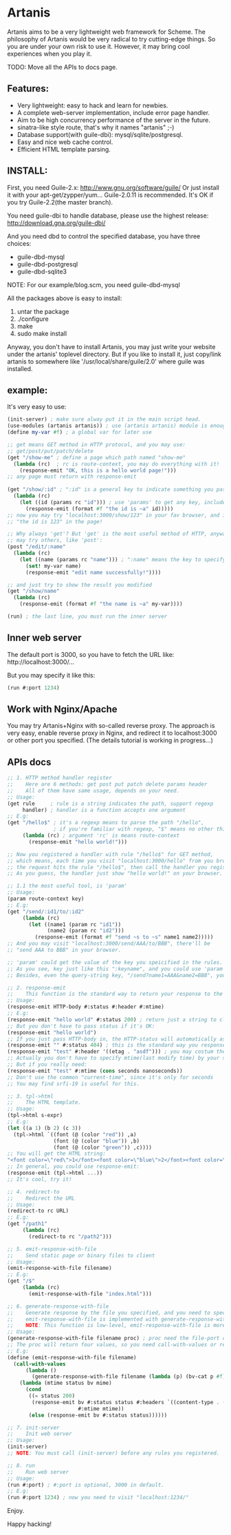 Artanis
=========

Artanis aims to be a very lightweight web framework for Scheme.
The philosophy of Artanis would be very radical to try cutting-edge things.
So you are under your own risk to use it. However, it may bring cool experiences
when you play it. 

TODO: Move all the APIs to docs page.

## Features:

* Very lightweight: easy to hack and learn for newbies.
* A complete web-server implementation, include error page handler.
* Aim to be high concurrency performance of the server in the future.
* sinatra-like style route, that's why it names "artanis" ;-)
* Database support(with guile-dbi): mysql/sqlite/postgresql.
* Easy and nice web cache control.
* Efficient HTML template parsing.

## INSTALL:
First, you need Guile-2.x:
http://www.gnu.org/software/guile/
Or just install it with your apt-get/zypper/yum...
Guile-2.0.11 is recommended. It's OK if you try Guile-2.2(the master branch).

You need guile-dbi to handle database, please use the highest release:
http://download.gna.org/guile-dbi/

And you need dbd to control the specified database, you have three choices:
* guile-dbd-mysql
* guile-dbd-postgresql
* guile-dbd-sqlite3

NOTE: For our example/blog.scm, you need guile-dbd-mysql

All the packages above is easy to install:

1. untar the package
2. ./configure
3. make
4. sudo make install

Anyway, you don't have to install Artanis, you may just write your website under
the artanis' toplevel directory. But if you like to install it, just copy/link artanis
to somewhere like '/usr/local/share/guile/2.0' where guile was installed.

## example:

It's very easy to use:

```scheme
(init-server) ; make sure alway put it in the main script head.
(use-modules (artanis artanis)) ; use (artanis artanis) module is enough for all things!
(define my-var #f) ; a global var for later use

;; get means GET method in HTTP protocol, and you may use:
;; get/post/put/patch/delete
(get "/show-me" ; define a page which path named "show-me"
  (lambda (rc)  ; rc is route-context, you may do everything with it!
    (response-emit "OK, this is a hello world page!"))) 
;; any page must return with response-emit
   
(get "/show/:id" ; ":id" is a general key to indicate something you passed in
  (lambda (rc)
    (let ((id (params rc "id"))) ; use 'params' to get any key, include query-string
      (response-emit (format #f "the id is ~a" id)))))
;; now you may try "localhost:3000/show/123" in your fav browser, and it'll show
;; "the id is 123" in the page!

;; Why always 'get'? But 'get' is the most useful method of HTTP, anyway, you
;; may try others, like 'post':
(post "/edit/:name"
  (lambda (rc)
    (let ((name (params rc "name"))) ; ":name" means the key to specify is "name"
      (set! my-var name)
      (response-emit "edit name successfully!"))))

;; and just try to show the result you modified
(get "/show/name"
  (lambda (rc)
    (response-emit (format #f "the name is ~a" my-var))))

(run) ; the last line, you must run the inner server
```

## Inner web server
The default port is 3000, so you have to fetch the URL like:
http://localhost:3000/...

But you may specify it like this:
``` scheme
(run #:port 1234)
```

## Work with Nginx/Apache

You may try Artanis+Nginx with so-called reverse proxy.
The approach is very easy, enable reverse proxy in Nginx, and 
redirect it to localhost:3000 or other port you specified.
(The details tutorial is working in progress...)

## APIs docs
``` scheme
;; 1. HTTP method handler register
;;    Here are 6 methods: get post put patch delete params header
;;    All of them have same usage, depends on your need.
;; Usage:
(get rule     ; rule is a string indicates the path, support regexp
     handler) ; handler is a function accepts one argument
;; E.g:
(get "/hello$" ; it's a regexp means to parse the path "/hello", 
               ; if you're familiar with regexp, "$" means no other thing follows.
     (lambda (rc) ; argument 'rc' is means route-context
       (response-emit "hello world!")))

;; Now you registered a handler with rule "/hello$" for GET method,
;; which means, each time you visit "localhost:3000/hello" from you browser,
;; the request hits the rule "/hello$", then call the handler you registered.
;; As you guess, the handler just show "hello world!" on your browser.

;; 1.1 the most useful tool, is 'param'
;; Usage:
(param route-context key)
;; E.g:
(get "/send/:id1/to/:id2"
     (lambda (rc)
       (let ((name1 (param rc "id1"))
             (name2 (param rc "id2")))
         (response-emit (format #f "send ~s to ~s" name1 name2)))))
;; And you may visit "localhost:3000/send/AAA/to/BBB", there'll be 
;; "send AAA to BBB" in your browser.

;; 'param' could get the value of the key you speicified in the rules.
;; As you see, key just like this ":keyname", and you could use 'param' to get it.
;; Besides, even the query-string key, "/send?name1=AAA&name2=BBB", you may try param.     

;; 2. response-emit
;;    This function is the standard way to return your response to the client.
;; Usage:
(response-emit HTTP-body #:status #:header #:mtime)
;; E.g:
(response-emit "hello world" #:status 200) ; return just a string to client.
;; But you don't have to pass status if it's OK:
(response-emit "hello world")
;; If you just pass HTTP-body in, the HTTP-status will automatically assigned 200 which means OK.
(response-emit "" #:status 404) ; this is the standard way you response a missing page (404).
(response-emit "test" #:header '((etag . "asdf"))) ; you may costum the HTTP header as you wish.
;; Actually you don't have to specify mtime(last modify time) by your self in general.
;; But if you really need:
(response-emit "test" #:mtime (cons seconds nanoseconds))
;; Don't use the common "current-time", since it's only for seconds
;; You may find srfi-19 is useful for this.

;; 3. tpl->html
;;    The HTML template.
;; Usage:
(tpl->html s-expr)
;; E.g:
(let ((a 1) (b 2) (c 3))
  (tpl->html `((font (@ (color "red")) ,a)
               (font (@ (color "blue")) ,b)
               (font (@ (color "green")) ,c))))
;; You will get the HTML string:
"<font color=\"red\">1</font><font color=\"blue\">2</font><font color=\"green\">3</font>"
;; In general, you could use response-emit:
(response-emit (tpl->html ...))
;; It's cool, try it!

;; 4. redirect-to
;;    Redirect the URL
;; Usage:
(redirect-to rc URL)
;; E.g:
(get "/path1"
     (lambda (rc)
       (redirect-to rc "/path2")))

;; 5. emit-response-with-file
;;    Send static page or binary files to client
;; Usage:
(emit-response-with-file filename)
;; E.g:
(get "/$"
     (lambda (rc)
       (emit-response-with-file "index.html")))

;; 6. generate-response-with-file
;;    Generate response by the file you specified, and you need to specify the handler
;;    emit-response-with-file is implemented with generate-response-with-file
;;    NOTE: This function is low-level, emit-response-with-file is more common.
;; Usage:
(generate-response-with-file filename proc) ; proc need the file-port of filename as the argument
;; The proc will return four values, so you need call-with-values or receiver
;; E.g:
(define (emit-response-with-file filename)
  (call-with-values
      (lambda ()
        (generate-response-with-file filename (lambda (p) (bv-cat p #f))))
    (lambda (mtime status bv mime)
      (cond
       ((= status 200) 
        (response-emit bv #:status status #:headers `((content-type . (mime)))
                       #:mtime mtime))
       (else (response-emit bv #:status status))))))

;; 7. init-server
;;    Init web server
;; Usage:
(init-server)
;; NOTE: You must call (init-server) before any rules you registered.

;; 8. run
;;    Run web server
;; Usage:
(run #:port) ; #:port is optional, 3000 in default.
;; E.g:
(run #:port 1234) ; now you need to visit "localhost:1234/"
```

Enjoy.

Happy hacking!

